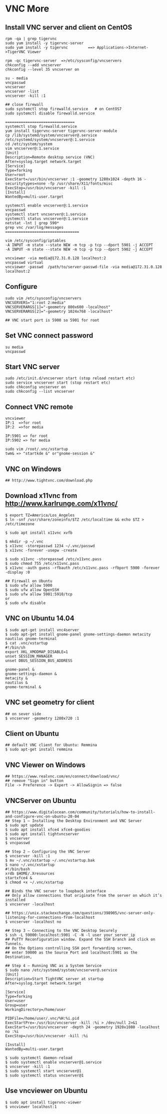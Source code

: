 VNC More
================

## Install VNC server and client on CentOS

    rpm -qa | grep tigervnc
    sudo yum install -y tigervnc-server
    sudo yum install -y tigervnc         ==> Applications->Internet->TigerVNC Viewer

    rpm -qc tigervnc-server  =>/etc/sysconfig/vncservers
    chkconfig --add vncserver
    chkconfig --level 35 vncserver on

    su - media
    vncpasswd
    vncserver
    vncserver -list
    vncserver -kill :1

    ## close firewall
    sudo systemctl stop firewalld.service   # on CentOS7
    sudo systemctl disable firewalld.service

    ===============================
    systemctl stop firewalld.service
    yum install tigervnc-server tigervnc-server-module
    cp /lib/systemd/system/vncserver@.service /etc/systemd/system/vncserver@:1.service
    cd /etc/system/system
    vim vncserver@:1.service
    [Unit]
    Description=Remote desktop service (VNC)
    After=syslog.target network.target
    [Service]
    Type=forking
    User=root
    ExecStart=/usr/bin/vncserver :1 -geometry 1280x1024 -depth 16 -securitytypes=none -fp /usr/share/X11/fonts/misc
    ExecStop=/usr/bin/vncserver -kill :1
    [Install]
    WantedBy=multi-user.target

    systemctl enable vncserver@:1.service
    vncpasswd
    systemctl start vncserver@:1.service
    systemctl status vncserver@:1.service
    netstat -lnt | grep 590*
    grep vnc /var/log/messages
    =================================

    vim /etc/sysconfig/iptables
    -A INPUT -m state --state NEW -m tcp -p tcp --dport 5901 -j ACCEPT
    -A INPUT -m state --state NEW -m tcp -p tcp --dport 5902 -j ACCEPT

    vncviewer -via media@172.31.0.128 localhost:2
    vncpasswd virtual
    vncviewer -passwd  /path/to/server-passwd-file -via media@172.31.0.128 localhost:2

## Configure

    sudo vim /etc/sysconfig/vncservers
    VNCSERVERS="1:root 2:media"
    VNCSERVERARGS[1]="-geometry 800x600 -localhost"
    VNCSERVERARGS[2]="-geometry 1024x768 -localhost"

    ## VNC start port is 5900 so 5901 for root

## Set VNC connect password

    su media
    vncpasswd

## Start VNC server

    sudo /etc/init.d/vncserver start (stop reload restart etc)
    sudo service vncserver start (stop restart etc)
    sudo chkconfig vncserver on
    sudo chkconfig --list vncserver

## Connect VNC remote

    vncviewer
    IP:1  =>for root
    IP:2  =>for media

    IP:5901 => for root
    IP:5902 => for media

    sudo vim /root/.vnc/xstartup
    twm& => "startkde &" or"gnome-session &"

## VNC on Windows

    ## http://www.tightvnc.com/download.php

## Download x11vnc from http://www.karlrunge.com/x11vnc/

    $ export TZ=America/Los_Angeles
    $ ln -snf /usr/share/zoneinfo/$TZ /etc/localtime && echo $TZ > /etc/timezone

    $ sudo apt install x11vnc xvfb

    $ mkdir -p ~/.vnc
    $ x11vnc -storepasswd 1234 ~/.vnc/passwd
    $ x11vnc -forever -usepw -create

    $ sudo x11vnc -storepasswd /etc/x11vnc.pass
    $ sudo chmod 755 /etc/x11vnc.pass
    $ x11vnc -auth guess -rfbauth /etc/x11vnc.pass -rfbport 5900 -forever -display :0

    ## Firewall on Ubuntu
    $ sudo ufw allow 5900
    $ sudo ufw allow OpenSSH
    $ sudo ufw allow 5901:5910/tcp
    or
    $ sudo ufw disable

## VNC on Ubuntu 14.04

    $ sudo apt-get install vnc4server
    $ sudo apt-get install gnome-panel gnome-settings-daemon metacity nautilus gnome-terminal
    $ cat .vnc/xstartup
    #!/bin/sh
    export XKL_XMODMAP_DISABLE=1
    unset SESSION_MANAGER
    unset DBUS_SESSION_BUS_ADDRESS

    gnome-panel &
    gnome-settings-daemon &
    metacity &
    nautilus &
    gnome-terminal &

## VNC set geometry for client

    ## on sever side
    $ vncserver -geometry 1280x720 :1

## Client on Ubuntu

    ## default VNC client for Ubuntu: Remmina
    $ sudo apt-get install remmina

## VNC Viewer on Windows

    ## https://www.realvnc.com/en/connect/download/vnc/
    ## remove "Sign in" button
    File -> Preference -> Expert -> AllowSignin => false

## VNCServer on Ubuntu

    ## https://www.digitalocean.com/community/tutorials/how-to-install-and-configure-vnc-on-ubuntu-20-04
    ## Step 1 — Installing the Desktop Environment and VNC Server
    $ sudo apt update
    $ sudo apt install xfce4 xfce4-goodies
    $ sudo apt install tightvncserver
    $ vncserver
    $ vncpasswd

    ## Step 2 — Configuring the VNC Server
    $ vncserver -kill :1
    $ mv ~/.vnc/xstartup ~/.vnc/xstartup.bak
    $ nano ~/.vnc/xstartup
    #!/bin/bash
    xrdb $HOME/.Xresources
    startxfce4 &
    $ chmod +x ~/.vnc/xstartup

    ## Binds the VNC server to loopback interface
    ## Only allow connections that originate from the server on which it’s installed
    $ vncserver -localhost

    ## https://unix.stackexchange.com/questions/398905/vnc-server-only-listening-for-connections-from-localhost
    $ vncserver -localhost no

    ## Step 3 — Connecting to the VNC Desktop Securely
    $ ssh -L 59000:localhost:5901 -C -N -l user your_server_ip
    ## PuTTY Reconfiguration window. Expand the SSH branch and click on Tunnels.
    ## On the Options controlling SSH port forwarding screen,
    ## enter 59000 as the Source Port and localhost:5901 as the Destination,

    ## Step 4 — Running VNC as a System Service
    $ sudo nano /etc/systemd/system/vncserver@.service
    [Unit]
    Description=Start TightVNC server at startup
    After=syslog.target network.target

    [Service]
    Type=forking
    User=user
    Group=user
    WorkingDirectory=/home/user

    PIDFile=/home/user/.vnc/%H:%i.pid
    ExecStartPre=-/usr/bin/vncserver -kill :%i > /dev/null 2>&1
    ExecStart=/usr/bin/vncserver -depth 24 -geometry 1920x1080 -localhost no :%i
    ExecStop=/usr/bin/vncserver -kill :%i

    [Install]
    WantedBy=multi-user.target

    $ sudo systemctl daemon-reload
    $ sudo systemctl enable vncserver@1.service
    $ vncserver -kill :1
    $ sudo systemctl start vncserver@1
    $ sudo systemctl status vncserver@1

## Use vncviewer on Ubuntu

    $ sudo apt install tigervnc-viewer
    $ vncviewer localhost:1
